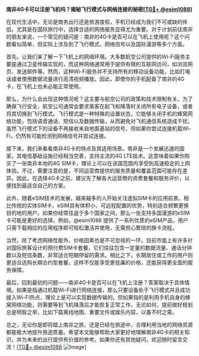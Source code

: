 **南非4G卡可以注册飞机吗？揭秘飞行模式与网络连接的秘密[[TG💪+ @esim1088](https://t.me/s/esim1088)]**

在现代生活中，无论是商务出行还是旅游度假，手机已经成为我们不可或缺的伴侣。尤其是在国际旅行中，选择合适的网络服务显得尤为重要。对于计划前往南非的朋友来说，一个常见的疑问是：南非的4G卡是否可以在飞机上使用呢？这个问题看似简单，但实际上涉及到了飞行模式、网络信号以及国际漫游等多个方面。

首先，让我们来了解一下飞机上的网络环境。大多数航空公司提供的Wi-Fi服务主要是通过卫星传输实现的，而这种网络通常用于提供有限的互联网访问，如浏览网页、发送邮件等。然而，这种Wi-Fi服务并不支持所有的移动设备功能，比如打电话或者使用数据流量进行高清视频播放。因此，即使你的手机配备了南非的4G卡，在飞机上也未必能正常使用。

那么，为什么会出现这种情况呢？这主要与航空公司的政策和技术限制有关。为了确保飞行安全，航空公司通常会要求乘客在起飞和降落时关闭所有电子设备，或者将其切换到飞行模式。飞行模式是一种特殊的设置状态，它能够关闭手机的蜂窝网络功能，包括语音通话、短信以及数据传输，从而避免对飞机通信系统造成干扰。虽然飞行模式下的设备不再接收来自地面基站的信号，但如果你尝试连接机载Wi-Fi，仍然有可能检测到网络信号并尝试连接。

接下来，我们来看看南非4G卡的特点及其适用场景。南非是一个发展迅速的国家，其电信基础设施已经相当完善，支持主流的4G LTE技术。这意味着如果你购买了一张南非本地的4G SIM卡，理论上可以在该国范围内享受到高速稳定的上网体验。不过，需要注意的是，不同运营商提供的服务质量和覆盖范围可能存在差异。因此，在选择4G卡之前，建议先了解各大运营商的资费套餐和服务评价，以便找到最适合自己的方案。

此外，随着eSIM技术的发展，越来越多的人开始关注虚拟SIM卡的应用前景。相比传统的实体SIM卡，eSIM具有体积小、可远程配置的优势，特别适合频繁更换目的地的用户。如果你经常往返于多个国家之间，那么一张支持多国漫游的eSIM卡可能是更好的选择。例如，@esim1088 提供了一系列优质的eSIM产品，用户只需下载相应的应用程序即可轻松激活并使用，无需担心繁琐的换卡流程。

当然，除了考虑网络性能外，价格因素也是不可忽视的一环。目前市面上有许多针对国际旅客设计的预付费SIM卡套餐，它们往往包含一定量的数据流量、通话分钟数以及短信条数，非常适合短期停留的需求。相比之下，长期居住或工作的用户则更适合选购长期合约型套餐，这样不仅能享受更低廉的价格，还能获得更全面的服务保障。

最后，回到最初的问题——南非4G卡是否可以在飞机上注册？答案取决于具体情境。如果是指通过机载Wi-Fi进行网络连接，那么只要设备处于飞行模式并且成功接入Wi-Fi热点，理论上是可以实现数据传输的。但如果指的是利用手机自身的蜂窝网络功能，则需要等到飞机降落后才能恢复正常工作。无论如何，提前做好规划总是明智之举，比如下载离线地图、重要文件或娱乐内容，以备不时之需。

总之，无论你是即将踏上南非之旅，还是已经在旅途中，合理利用当地的网络资源都能极大地提升旅途质量。希望本文能够帮助大家更好地理解南非4G卡的相关知识，并为未来的出行提供有价值的参考。如果你还有其他疑问，欢迎随时留言交流！[[TG💪+ @esim1088](https://t.me/s/esim1088) ![Image](https://i.postimg.cc/4NQfJmqS/Snipaste-2025-05-13-00-14-12.png)]